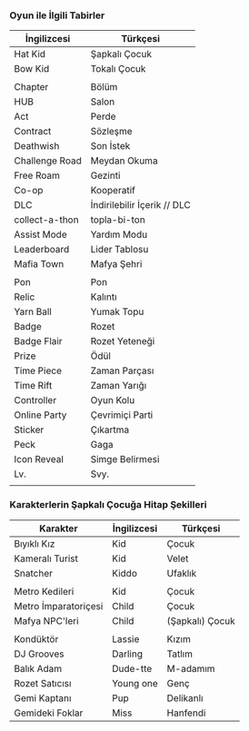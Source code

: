 ### Oyun ile İlgili Tabirler

| İngilizcesi | Türkçesi |
| ------------- | ------------- |
| Hat Kid | Şapkalı Çocuk |
| Bow Kid | Tokalı Çocuk |
|  |  |
| Chapter | Bölüm |
| HUB | Salon |
| Act | Perde |
| Contract | Sözleşme |
| Deathwish | Son İstek |
| Challenge Road | Meydan Okuma |
| Free Roam | Gezinti |
| Co-op | Kooperatif |
| DLC | İndirilebilir İçerik // DLC |
| collect-a-thon | topla-bi-ton |
| Assist Mode | Yardım Modu |
| Leaderboard | Lider Tablosu |
| Mafia Town | Mafya Şehri |
|  |  |
| Pon | Pon |
| Relic | Kalıntı |
| Yarn Ball | Yumak Topu |
| Badge | Rozet |
| Badge Flair | Rozet Yeteneği |
| Prize | Ödül |
| Time Piece | Zaman Parçası |
| Time Rift | Zaman Yarığı |
| Controller | Oyun Kolu |
| Online Party | Çevrimiçi Parti |
| Sticker | Çıkartma |
| Peck | Gaga |
| Icon Reveal | Simge Belirmesi |
| Lv. | Svy. |
|  |  |

### Karakterlerin Şapkalı Çocuğa Hitap Şekilleri

| Karakter | İngilizcesi | Türkçesi |
| ------------- | ------------- | ------------- |
| Bıyıklı Kız | Kid | Çocuk |
| Kameralı Turist | Kid | Velet |
| Snatcher | Kiddo | Ufaklık |
|  |  |  |
| Metro Kedileri | Kid | Çocuk |
| Metro İmparatoriçesi | Child | Çocuk |
| Mafya NPC'leri | Child | (Şapkalı) Çocuk |
|  |  |  |
| Kondüktör | Lassie | Kızım |
| DJ Grooves | Darling | Tatlım |
| Balık Adam | Dude-tte | M-adamım |
| Rozet Satıcısı | Young one | Genç |
| Gemi Kaptanı | Pup | Delikanlı |
| Gemideki Foklar | Miss | Hanfendi |

